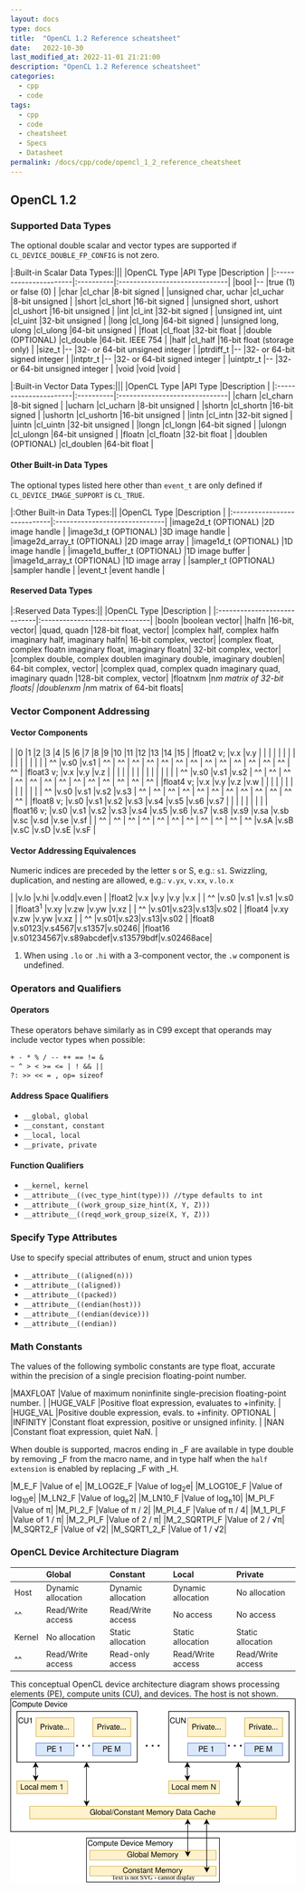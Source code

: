 ```yaml
---
layout: docs
type: docs
title:  "OpenCL 1.2 Reference scheatsheet"
date:   2022-10-30
last_modified_at: 2022-11-01 21:21:00
description: "OpenCL 1.2 Reference scheatsheet"
categories:
  - cpp
  - code
tags:
  - cpp
  - code
  - cheatsheet
  - Specs
  - Datasheet
permalink: /docs/cpp/code/opencl_1_2_reference_cheatsheet
---
```


## OpenCL 1.2
### Supported Data Types
The optional double scalar and vector types are supported if ``CL_DEVICE_DOUBLE_FP_CONFIG`` is not zero.

|:Built-in Scalar Data Types:|||
|OpenCL Type            |API Type   |Description                    |
|:----------------------|:----------|:------------------------------|
|bool                   |--         |true (1) or false (0)          |
|char                   |cl_char    |8-bit signed                   |
|unsigned char, uchar   |cl_uchar   |8-bit unsigned                 |
|short                  |cl_short   |16-bit signed                  |
|unsigned short, ushort |cl_ushort  |16-bit unsigned                |
|int                    |cl_int     |32-bit signed                  |
|unsigned int, uint     |cl_uint    |32-bit unsigned                |
|long                   |cl_long    |64-bit signed                  |
|unsigned long, ulong   |cl_ulong   |64-bit unsigned                |
|float                  |cl_float   |32-bit float                   |
|double (OPTIONAL)      |cl_double  |64-bit. IEEE 754               |
|half                   |cl_half    |16-bit float (storage only)    |
|size_t                 |--         |32- or 64-bit unsigned integer |
|ptrdiff_t              |--         |32- or 64-bit signed integer   |
|intptr_t               |--         |32- or 64-bit signed integer   |
|uintptr_t              |--         |32- or 64-bit unsigned integer |
|void                   |void       |void                           |

|:Built-in Vector Data Types:|||
|OpenCL Type            |API Type   |Description                    |
|:----------------------|:----------|:------------------------------|
|charn                  |cl_charn   |8-bit signed                   |
|ucharn                 |cl_ucharn  |8-bit unsigned                 |
|shortn                 |cl_shortn  |16-bit signed                  |
|ushortn                |cl_ushortn |16-bit unsigned                |
|intn                   |cl_intn    |32-bit signed                  |
|uintn                  |cl_uintn   |32-bit unsigned                |
|longn                  |cl_longn   |64-bit signed                  |
|ulongn                 |cl_ulongn  |64-bit unsigned                |
|floatn                 |cl_floatn  |32-bit float                   |
|doublen (OPTIONAL)     |cl_doublen |64-bit float                   |

#### Other Built-in Data Types
The optional types listed here other than ``event_t`` are only defined if ``CL_DEVICE_IMAGE_SUPPORT`` is ``CL_TRUE``.

|:Other Built-in Data Types:||
|OpenCL Type                  |Description                    |
|:----------------------------|:------------------------------|
|image2d_t (OPTIONAL)         |2D image handle                |
|image3d_t (OPTIONAL)         |3D image handle                |
|image2d_array_t (OPTIONAL)   |2D image array                 |
|image1d_t (OPTIONAL)         |1D image handle                |
|image1d_buffer_t (OPTIONAL)  |1D image buffer                |
|image1d_array_t (OPTIONAL)   |1D image array                 |
|sampler_t (OPTIONAL)         |sampler handle                 |
|event_t                      |event handle                   |

#### Reserved Data Types

|:Reserved Data Types:||
|OpenCL Type                  |Description                    |
|:----------------------------|:------------------------------|
|booln |boolean vector|
|halfn |16-bit, vector|
|quad, quadn |128-bit float, vector|
|complex half, complex halfn imaginary half, imaginary halfn| 16-bit complex, vector|
|complex float, complex floatn imaginary float, imaginary floatn| 32-bit complex, vector|
|complex double, complex doublen imaginary double, imaginary doublen| 64-bit complex, vector|
|complex quad, complex quadn imaginary quad, imaginary quadn |128-bit complex, vector|
|floatnxm |n*m matrix of 32-bit floats|
|doublenxm |n*m matrix of 64-bit floats|

### Vector Component Addressing
#### Vector Components

|           |0    |1    |2    |3    |4    |5    |6    |7    |8    |9    |10   |11   |12   |13   |14   |15   |
|float2 v;  |v.x  |v.y  |     |     |     |     |     |     |     |     |     |     |     |     |     |     |
| ^^        |v.s0 |v.s1 | ^^  | ^^  | ^^  | ^^  | ^^  | ^^  | ^^  | ^^  | ^^  | ^^  | ^^  | ^^  | ^^  | ^^  |
|float3 v;  |v.x  |v.y  |v.z  |     |     |     |     |     |     |     |     |     |     |     |     |     |
| ^^        |v.s0 |v.s1 |v.s2 | ^^  | ^^  | ^^  | ^^  | ^^  | ^^  | ^^  | ^^  | ^^  | ^^  | ^^  | ^^  | ^^  |
|float4 v;  |v.x  |v.y  |v.z  |v.w  |     |     |     |     |     |     |     |     |     |     |     |     |
| ^^        |v.s0 |v.s1 |v.s2 |v.s3 | ^^  | ^^  | ^^  | ^^  | ^^  | ^^  | ^^  | ^^  | ^^  | ^^  | ^^  | ^^  |
|float8 v;  |v.s0 |v.s1 |v.s2 |v.s3 |v.s4 |v.s5 |v.s6 |v.s7 |     |     |     |     |     |     |     |     |
|float16 v; |v.s0 |v.s1 |v.s2 |v.s3 |v.s4 |v.s5 |v.s6 |v.s7 |v.s8 |v.s9 |v.sa |v.sb |v.sc |v.sd |v.se |v.sf |
| ^^        | ^^  | ^^  | ^^  | ^^  | ^^  | ^^  | ^^  | ^^  | ^^  | ^^  |v.sA |v.sB |v.sC |v.sD |v.sE |v.sF |

#### Vector Addressing Equivalences
Numeric indices are preceded by the letter s or S, e.g.: ``s1``.
Swizzling, duplication, and nesting are allowed, e.g.: ``v.yx``, ``v.xx``, ``v.lo.x``

|                   |v.lo |v.hi |v.odd|v.even |
|float2             |v.x  |v.y  |v.y  |v.x    |
| ^^                |v.s0 |v.s1 |v.s1 |v.s0   |
|float3<sup>1</sup> |v.xy |v.zw |v.yw |v.xz   |
| ^^                |v.s01|v.s23|v.s13|v.s02  |
|float4             |v.xy |v.zw |v.yw |v.xz   |
| ^^                |v.s01|v.s23|v.s13|v.s02  |
|float8             |v.s0123|v.s4567|v.s1357|v.s0246|
|float16            |v.s01234567|v.s89abcdef|v.s13579bdf|v.s02468ace|

1. When using ``.lo`` or ``.hi`` with a 3-component vector, the ``.w`` component is undefined.

### Operators and Qualifiers
#### Operators
These operators behave similarly as in C99 except that
operands may include vector types when possible:
```
+ - * % / -- ++ == != &
~ ^ > < >= <= | ! && ||
?: >> << = , op= sizeof
```

#### Address Space Qualifiers
* ``__global, global``
* ``__constant, constant``
* ``__local, local``
* ``__private, private``

#### Function Qualifiers
* ``__kernel, kernel``
* ``__attribute__((vec_type_hint(type))) //type defaults to int``
* ``__attribute__((work_group_size_hint(X, Y, Z)))``
* ``__attribute__((reqd_work_group_size(X, Y, Z)))``

### Specify Type Attributes
Use to specify special attributes of enum, struct and union types
* ``__attribute__((aligned(n)))``
* ``__attribute__((aligned))``
* ``__attribute__((packed))``
* ``__attribute__((endian(host)))``
* ``__attribute__((endian(device)))``
* ``__attribute__((endian))``

### Math Constants
The values of the following symbolic
constants are type float, accurate within
the precision of a single precision
floating-point number. 

|MAXFLOAT   |Value of maximum noninfinite single-precision floating-point number. |
|HUGE_VALF  |Positive float expression, evaluates to +infinity.                   |
|HUGE_VAL   |Positive double expression, evals. to +infinity. OPTIONAL            |
|INFINITY   |Constant float expression, positive or unsigned infinity.            |
|NAN        |Constant float expression, quiet NaN.                                |

When double is supported, macros
ending in _F are available in type double
by removing _F from the macro name,
and in type half when the ``half extension``
is enabled by replacing _F with _H.

|M_E_F        |Value of e|
|M_LOG2E_F    |Value of log<sub>2</sub>e|
|M_LOG10E_F   |Value of log<sub>10</sub>e|
|M_LN2_F      |Value of log<sub>e</sub>2|
|M_LN10_F     |Value of log<sub>e</sub>10|
|M_PI_F       |Value of π|
|M_PI_2_F     |Value of π / 2|
|M_PI_4_F     |Value of π / 4|
|M_1_PI_F     |Value of 1 / π|
|M_2_PI_F     |Value of 2 / π|
|M_2_SQRTPI_F |Value of 2 / √π|
|M_SQRT2_F    |Value of √2|
|M_SQRT1_2_F  |Value of 1 / √2|

### OpenCL Device Architecture Diagram

|      |Global|Constant|Local|Private|
|:-----|:----|:--------|:----|:------|
|Host  |Dynamic allocation|Dynamic allocation|Dynamic allocation|No allocation|
| ^^   |Read/Write access|Read/Write access|No access|No access|
|Kernel|No allocation|Static allocation|Static allocation|Static allocation|
| ^^   |Read/Write access|Read-only access|Read/Write access|Read/Write access|

This conceptual OpenCL device architecture diagram shows processing elements (PE), compute units (CU), and devices. The host is not shown.
![OpenCL 1.2 Device Architecture Diagram](/assets/svg/cpp/opencl/opencl_1_2_device_architecture_diagram.svg "OpenCL 1.2 Device Architecture Diagram")

